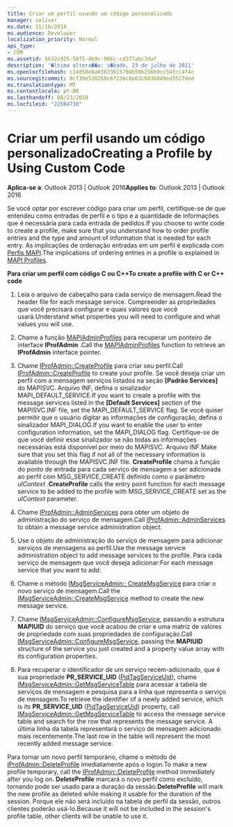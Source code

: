 ```yaml
---
title: Criar um perfil usando um código personalizado
manager: soliver
ms.date: 11/16/2014
ms.audience: Developer
localization_priority: Normal
api_type:
- COM
ms.assetid: 5632cd25-58f5-4b9c-906c-cd377abc3daf
description: '�ltima altera��o: s�bado, 23 de julho de 2011'
ms.openlocfilehash: c14d58e8a03633615798b50b256b9cc54fcc4f4c
ms.sourcegitcommit: 0cf39e5382b8c6f236c8a63c6036849ed3527ded
ms.translationtype: MT
ms.contentlocale: pt-BR
ms.lasthandoff: 08/23/2018
ms.locfileid: "22594730"
---
```

# <a name="creating-a-profile-by-using-custom-code"></a><span data-ttu-id="b544b-103">Criar um perfil usando um código personalizado</span><span class="sxs-lookup"><span data-stu-id="b544b-103">Creating a Profile by Using Custom Code</span></span>

  
  
<span data-ttu-id="b544b-104">**Aplica-se a**: Outlook 2013 | Outlook 2016</span><span class="sxs-lookup"><span data-stu-id="b544b-104">**Applies to**: Outlook 2013 | Outlook 2016</span></span> 
  
<span data-ttu-id="b544b-105">Se você optar por escrever código para criar um perfil, certifique-se de que entendeu como entradas de perfil e o tipo e a quantidade de informações que é necessária para cada entrada de pedidos.</span><span class="sxs-lookup"><span data-stu-id="b544b-105">If you choose to write code to create a profile, make sure that you understand how to order profile entries and the type and amount of information that is needed for each entry.</span></span> <span data-ttu-id="b544b-106">As implicações de ordenação entradas em um perfil é explicada com [Perfis MAPI](mapi-profiles.md).</span><span class="sxs-lookup"><span data-stu-id="b544b-106">The implications of ordering entries in a profile is explained in [MAPI Profiles](mapi-profiles.md).</span></span>
  
 <span data-ttu-id="b544b-107">**Para criar um perfil com código C ou C++**</span><span class="sxs-lookup"><span data-stu-id="b544b-107">**To create a profile with C or C++ code**</span></span>
  
1. <span data-ttu-id="b544b-108">Leia o arquivo de cabeçalho para cada serviço de mensagem.</span><span class="sxs-lookup"><span data-stu-id="b544b-108">Read the header file for each message service.</span></span> <span data-ttu-id="b544b-109">Compreender as propriedades que você precisará configurar e quais valores que você usará.</span><span class="sxs-lookup"><span data-stu-id="b544b-109">Understand what properties you will need to configure and what values you will use.</span></span>
    
2. <span data-ttu-id="b544b-110">Chame a função [MAPIAdminProfiles](mapiadminprofiles.md) para recuperar um ponteiro de interface **IProfAdmin** .</span><span class="sxs-lookup"><span data-stu-id="b544b-110">Call the [MAPIAdminProfiles](mapiadminprofiles.md) function to retrieve an **IProfAdmin** interface pointer.</span></span> 
    
3. <span data-ttu-id="b544b-111">Chame [IProfAdmin::CreateProfile](iprofadmin-createprofile.md) para criar seu perfil.</span><span class="sxs-lookup"><span data-stu-id="b544b-111">Call [IProfAdmin::CreateProfile](iprofadmin-createprofile.md) to create your profile.</span></span> <span data-ttu-id="b544b-112">Se você deseja criar um perfil com a mensagem serviços listados na seção **[Padrão Services]** do MAPISVC. Arquivo INF, defina o sinalizador MAPI_DEFAULT_SERVICE.</span><span class="sxs-lookup"><span data-stu-id="b544b-112">If you want to create a profile with the message services listed in the **[Default Services]** section of the MAPISVC.INF file, set the MAPI_DEFAULT_SERVICE flag.</span></span> <span data-ttu-id="b544b-113">Se você quiser permitir que o usuário digitar as informações de configuração, defina o sinalizador MAPI_DIALOG.</span><span class="sxs-lookup"><span data-stu-id="b544b-113">If you want to enable the user to enter configuration information, set the MAPI_DIALOG flag.</span></span> <span data-ttu-id="b544b-114">Certifique-se de que você definir esse sinalizador se não todas as informações necessárias está disponível por meio do MAPISVC. Arquivo INF.</span><span class="sxs-lookup"><span data-stu-id="b544b-114">Make sure that you set this flag if not all of the necessary information is available through the MAPISVC.INF file.</span></span> <span data-ttu-id="b544b-115">**CreateProfile** chama a função do ponto de entrada para cada serviço de mensagem a ser adicionada ao perfil com MSG_SERVICE_CREATE definido como o parâmetro _ulContext_ .</span><span class="sxs-lookup"><span data-stu-id="b544b-115">**CreateProfile** calls the entry point function for each message service to be added to the profile with MSG_SERVICE_CREATE set as the  _ulContext_ parameter.</span></span> 
    
4. <span data-ttu-id="b544b-116">Chame [IProfAdmin::AdminServices](iprofadmin-adminservices.md) para obter um objeto de administração do serviço de mensagem.</span><span class="sxs-lookup"><span data-stu-id="b544b-116">Call [IProfAdmin::AdminServices](iprofadmin-adminservices.md) to obtain a message service administration object.</span></span> 
    
5. <span data-ttu-id="b544b-117">Use o objeto de administração do serviço de mensagem para adicionar serviços de mensagens ao perfil.</span><span class="sxs-lookup"><span data-stu-id="b544b-117">Use the message service administration object to add message services to the profile.</span></span> <span data-ttu-id="b544b-118">Para cada serviço de mensagem que você deseja adicionar:</span><span class="sxs-lookup"><span data-stu-id="b544b-118">For each message service that you want to add:</span></span>
    
1. <span data-ttu-id="b544b-119">Chame o método [IMsgServiceAdmin:: CreateMsgService](imsgserviceadmin-createmsgservice.md) para criar o novo serviço de mensagem.</span><span class="sxs-lookup"><span data-stu-id="b544b-119">Call the [IMsgServiceAdmin::CreateMsgService](imsgserviceadmin-createmsgservice.md) method to create the new message service.</span></span> 
    
2. <span data-ttu-id="b544b-120">Chame [IMsgServiceAdmin::ConfigureMsgService](imsgserviceadmin-configuremsgservice.md), passando a estrutura **MAPIUID** do serviço que você acabou de criar e uma matriz de valores de propriedade com suas propriedades de configuração.</span><span class="sxs-lookup"><span data-stu-id="b544b-120">Call [IMsgServiceAdmin::ConfigureMsgService](imsgserviceadmin-configuremsgservice.md), passing the **MAPIUID** structure of the service you just created and a property value array with its configuration properties.</span></span> 
    
6. <span data-ttu-id="b544b-121">Para recuperar o identificador de um serviço recém-adicionado, que é sua propriedade **PR_SERVICE_UID** ([PidTagServiceUid](pidtagserviceuid-canonical-property.md)), chame [IMsgServiceAdmin::GetMsgServiceTable](imsgserviceadmin-getmsgservicetable.md) para acessar a tabela de serviços de mensagem e pesquisa para a linha que representa o serviço de mensagem.</span><span class="sxs-lookup"><span data-stu-id="b544b-121">To retrieve the identifier of a newly added service, which is its **PR_SERVICE_UID** ([PidTagServiceUid](pidtagserviceuid-canonical-property.md)) property, call [IMsgServiceAdmin::GetMsgServiceTable](imsgserviceadmin-getmsgservicetable.md) to access the message service table and search for the row that represents the message service.</span></span> <span data-ttu-id="b544b-122">A última linha da tabela representará o serviço de mensagem adicionado mais recentemente.</span><span class="sxs-lookup"><span data-stu-id="b544b-122">The last row in the table will represent the most recently added message service.</span></span> 
    
<span data-ttu-id="b544b-123">Para tornar um novo perfil temporário, chame o método de [IProfAdmin::DeleteProfile](iprofadmin-deleteprofile.md) imediatamente após o logon.</span><span class="sxs-lookup"><span data-stu-id="b544b-123">To make a new profile temporary, call the [IProfAdmin::DeleteProfile](iprofadmin-deleteprofile.md) method immediately after you log on.</span></span> <span data-ttu-id="b544b-124">**DeleteProfile** marcará o novo perfil como excluído, tornando pode ser usado para a duração da sessão.</span><span class="sxs-lookup"><span data-stu-id="b544b-124">**DeleteProfile** will mark the new profile as deleted while making it usable for the duration of the session.</span></span> <span data-ttu-id="b544b-125">Porque ele não será incluído na tabela de perfil da sessão, outros clientes poderão usá-lo.</span><span class="sxs-lookup"><span data-stu-id="b544b-125">Because it will not be included in the session's profile table, other clients will be unable to use it.</span></span> 
  

